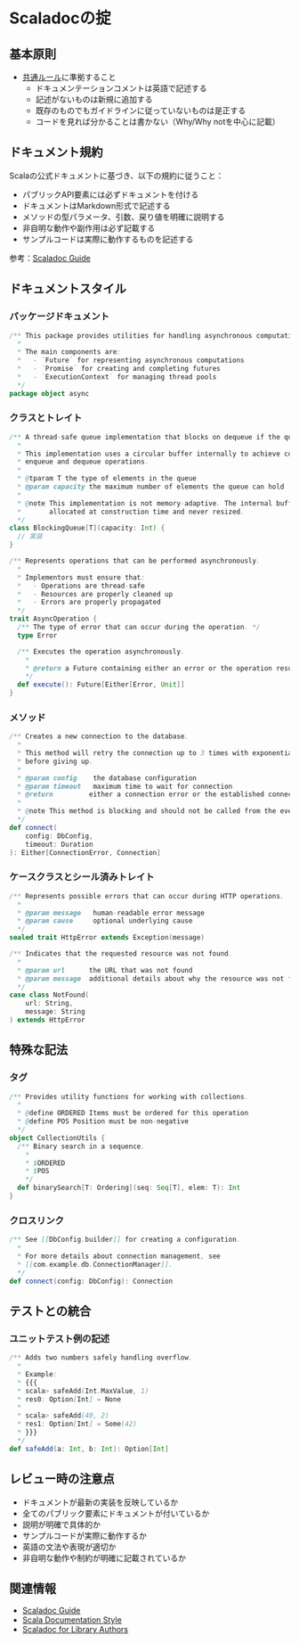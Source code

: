 # Scaladocの掟

## 基本原則

- [共通ルール](../doc_comment.md)に準拠すること
  - ドキュメンテーションコメントは英語で記述する
  - 記述がないものは新規に追加する
  - 既存のものでもガイドラインに従っていないものは是正する
  - コードを見れば分かることは書かない（Why/Why notを中心に記載）

## ドキュメント規約

Scalaの公式ドキュメントに基づき、以下の規約に従うこと：

- パブリックAPI要素には必ずドキュメントを付ける
- ドキュメントはMarkdown形式で記述する
- メソッドの型パラメータ、引数、戻り値を明確に説明する
- 非自明な動作や副作用は必ず記載する
- サンプルコードは実際に動作するものを記述する

参考：[Scaladoc Guide](https://docs.scala-lang.org/style/scaladoc.html)

## ドキュメントスタイル

### パッケージドキュメント

```scala
/** This package provides utilities for handling asynchronous computations.
  *
  * The main components are:
  *   - `Future` for representing asynchronous computations
  *   - `Promise` for creating and completing futures
  *   - `ExecutionContext` for managing thread pools
  */
package object async
```

### クラスとトレイト

```scala
/** A thread-safe queue implementation that blocks on dequeue if the queue is empty.
  *
  * This implementation uses a circular buffer internally to achieve constant time
  * enqueue and dequeue operations.
  *
  * @tparam T the type of elements in the queue
  * @param capacity the maximum number of elements the queue can hold
  *
  * @note This implementation is not memory-adaptive. The internal buffer is
  *       allocated at construction time and never resized.
  */
class BlockingQueue[T](capacity: Int) {
  // 実装
}

/** Represents operations that can be performed asynchronously.
  *
  * Implementors must ensure that:
  *   - Operations are thread-safe
  *   - Resources are properly cleaned up
  *   - Errors are properly propagated
  */
trait AsyncOperation {
  /** The type of error that can occur during the operation. */
  type Error

  /** Executes the operation asynchronously.
    *
    * @return a Future containing either an error or the operation result
    */
  def execute(): Future[Either[Error, Unit]]
}
```

### メソッド

```scala
/** Creates a new connection to the database.
  *
  * This method will retry the connection up to 3 times with exponential backoff
  * before giving up.
  *
  * @param config    the database configuration
  * @param timeout   maximum time to wait for connection
  * @return         either a connection error or the established connection
  *
  * @note This method is blocking and should not be called from the event loop
  */
def connect(
    config: DbConfig,
    timeout: Duration
): Either[ConnectionError, Connection]
```

### ケースクラスとシール済みトレイト

```scala
/** Represents possible errors that can occur during HTTP operations.
  *
  * @param message   human-readable error message
  * @param cause     optional underlying cause
  */
sealed trait HttpError extends Exception(message)

/** Indicates that the requested resource was not found.
  *
  * @param url      the URL that was not found
  * @param message  additional details about why the resource was not found
  */
case class NotFound(
    url: String,
    message: String
) extends HttpError
```

## 特殊な記法

### タグ

```scala
/** Provides utility functions for working with collections.
  *
  * @define ORDERED Items must be ordered for this operation
  * @define POS Position must be non-negative
  */
object CollectionUtils {
  /** Binary search in a sequence.
    *
    * $ORDERED
    * $POS
    */
  def binarySearch[T: Ordering](seq: Seq[T], elem: T): Int
}
```

### クロスリンク

```scala
/** See [[DbConfig.builder]] for creating a configuration.
  *
  * For more details about connection management, see
  * [[com.example.db.ConnectionManager]].
  */
def connect(config: DbConfig): Connection
```

## テストとの統合

### ユニットテスト例の記述

```scala
/** Adds two numbers safely handling overflow.
  *
  * Example:
  * {{{
  * scala> safeAdd(Int.MaxValue, 1)
  * res0: Option[Int] = None
  *
  * scala> safeAdd(40, 2)
  * res1: Option[Int] = Some(42)
  * }}}
  */
def safeAdd(a: Int, b: Int): Option[Int]
```

## レビュー時の注意点

- ドキュメントが最新の実装を反映しているか
- 全てのパブリック要素にドキュメントが付いているか
- 説明が明確で具体的か
- サンプルコードが実際に動作するか
- 英語の文法や表現が適切か
- 非自明な動作や制約が明確に記載されているか

## 関連情報

- [Scaladoc Guide](https://docs.scala-lang.org/style/scaladoc.html)
- [Scala Documentation Style](https://docs.scala-lang.org/style/documentation.html)
- [Scaladoc for Library Authors](https://docs.scala-lang.org/overviews/scaladoc/for-library-authors.html)
